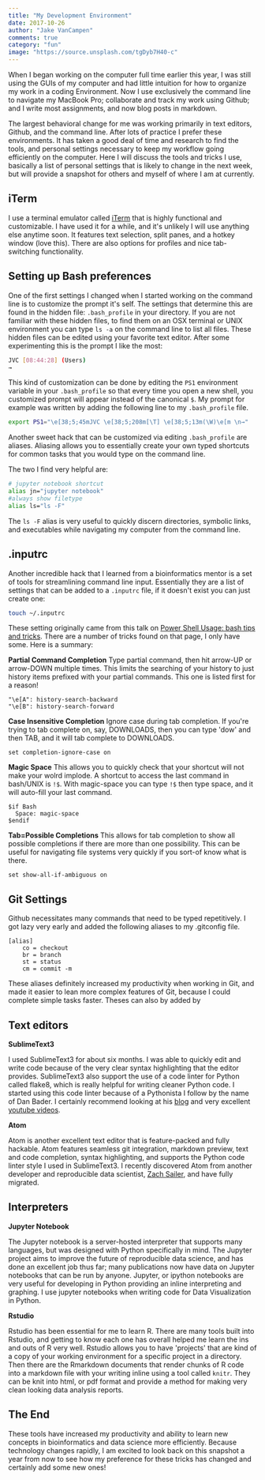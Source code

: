 ```yaml
---
title: "My Development Environment"
date: 2017-10-26
author: "Jake VanCampen"
comments: true
category: "fun"
image: "https://source.unsplash.com/tgDyb7H40-c"
---
```

When I began working on the computer full time earlier this year, I was still using the GUIs of my computer and had little intuition for how to organize my work in a coding Environment. Now I use exclusively the command line to navigate my MacBook Pro; collaborate and track my work using Github; and I write most assignments, and now blog posts in markdown.


The largest behavioral change for me was working primarily in text editors, Github, and the command line. After lots of practice I prefer these environments. It has taken a good deal of time and research to find the tools, and personal settings necessary to keep my workflow going efficiently on the computer. Here I will discuss the tools and tricks I use, basically a list of personal settings that is likely to change in the next week, but will provide a snapshot for others and myself of where I am at currently.


## iTerm

I use a terminal emulator called [iTerm](https://www.iterm2.com/documentation-one-page.html) that is highly functional and customizable. I have used it for a while, and it's unlikely I will use anything else anytime soon. It features text selection, split panes, and a hotkey window (love this). There are also options for profiles and nice tab-switching functionality.


## Setting up Bash preferences

One of the first settings I changed when I started working on the command line is to customize the prompt it's self. The settings that determine this are found in the hidden file: `.bash_profile` in your directory. If you are not familiar with these hidden files, to find them on an OSX terminal or UNIX environment you can type `ls -a` on the command line to list all files. These hidden files can be edited using your favorite text editor. After some experimenting this is the prompt I like the most:

```bash
JVC [08:44:28] (Users)
→
```

This kind of customization can be done by editing the `PS1` environment variable in your `.bash_profile` so that every time you open a new shell, you customized prompt will appear instead of the canonical `$`. My prompt for example was written by adding the following line to my `.bash_profile` file.

```bash
export PS1="\e[38;5;45mJVC \e[38;5;208m[\T] \e[38;5;13m(\W)\e[m \n→"
```

Another sweet hack that can be customized via editing `.bash_profile` are aliases. Aliasing allows you to essentially create your own typed shortcuts for common tasks that you would type on the command line.

The two I find very helpful are:

```bash
# jupyter notebook shortcut
alias jn="jupyter notebook"
#always show filetype
alias ls="ls -F"
```


The `ls -F` alias is very useful to quickly discern directories, symbolic links, and executables while navigating my computer from the command line.

## .inputrc

Another incredible hack that I learned from a bioinformatics mentor is a set of tools for streamlining command line input. Essentially they are a list of settings that can be added to a `.inputrc` file, if it doesn't exist you can just create one:

```bash
touch ~/.inputrc
```

These setting originally came from this talk on [Power Shell Usage: bash tips and tricks](http://www.ukuug.org/events/linux2003/papers/bash_tips/). There are a number of tricks found on that page, I only have some. Here is a summary:


**Partial Command Completion**
Type partial command, then hit arrow-UP or arrow-DOWN multiple times.
This limits the searching of your history to just history items
prefixed with your partial commands. This one is listed first for a reason!

```
"\e[A": history-search-backward
"\e[B": history-search-forward
```

**Case Insensitive Completion**
Ignore case during tab completion.
If you're trying to tab complete on, say, DOWNLOADS, then you can
type 'dow' and then TAB, and it will tab complete to DOWNLOADS.
```
set completion-ignore-case on
```


**Magic Space**
This allows you to quickly check that your shortcut will not make your wolrd implode. A shortcut to access the last command in bash/UNIX is `!$`. With magic-space you can type `!$` then type space, and it will auto-fill your last command.

```
$if Bash
  Space: magic-space
$endif
```

**Tab=Possible Completions**
This allows for tab completion to show all possible completions if there are more than one possibility. This can be useful for navigating file systems very quickly if you sort-of know what is there.

```
set show-all-if-ambiguous on
```

## Git Settings

Github necessitates many commands that need to be typed repetitively. I got lazy very early and added the following aliases to my .gitconfig file.

```
[alias]
	co = checkout
	br = branch
	st = status
	cm = commit -m
```


These aliases definitely increased my productivity when working in Git, and made it easier to lean more complex features of Git, because I could complete simple tasks faster. Theses can also by added by


## Text editors

**SublimeText3**

I used SublimeText3 for about six months. I was able to quickly edit and write code because of the very clear syntax highlighting that the editor provides. SublimeText3 also support the use of a code linter for Python called flake8, which is really helpful for writing cleaner Python code. I started using this code linter because of a Pythonista I follow by the name of Dan Bader. I certainly recommend looking at his [blog](https://dbader.org/) and very excellent [youtube videos](https://www.youtube.com/channel/UCI0vQvr9aFn27yR6Ej6n5UA/videos).

**Atom**

Atom is another excellent text editor that is feature-packed and fully hackable. Atom features seamless git integration, markdown preview, text and code completion, syntax highlighting, and supports the Python code linter style I used in SublimeText3. I recently discovered Atom from another developer and reproducible data scientist, [Zach Sailer](https://github.com/Zsailer), and have fully migrated.


## Interpreters

**Jupyter Notebook**

The Jupyter notebook is a server-hosted interpreter that supports many languages, but was designed with Python specifically in mind. The Jupyter project aims to improve the future of reproducible data science, and has done an excellent job thus far; many publications now have data on Jupyter notebooks that can be run by anyone. Jupyter, or ipython notebooks are very useful for developing in Python providing an inline interpreting and graphing. I use jupyter notebooks when writing code for Data Visualization in Python.

**Rstudio**

Rstudio has been essential for me to learn R. There are many tools built into Rstudio, and getting to know each one has overall helped me learn the ins and outs of R very well. Rstudio allows you to have 'projects' that are kind of a copy of your working environment for a specific project in a directory. Then there are the Rmarkdown documents that render chunks of R code into a markdown file with your writing inline using a tool called `knitr`. They can be knit into html, or pdf format and provide a method for making very clean looking data analysis reports.

## The End

These tools have increased my productivity and ability to learn new concepts in bioinformatics and data science more efficiently. Because technology changes rapidly, I am excited to look back on this snapshot a year from now to see how my preference for these tricks has changed and certainly add some new ones!
